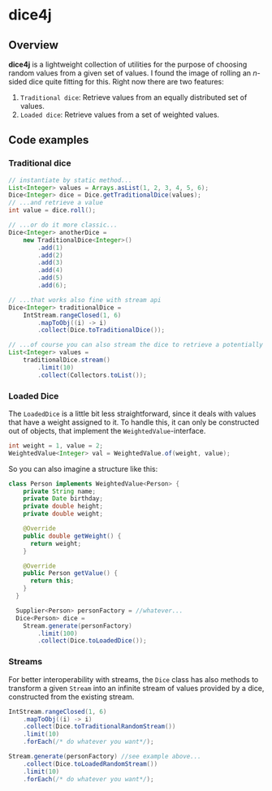 # dice4j

## Overview
**dice4j** is a lightweight collection of utilities for the purpose of choosing random values from a given set of values. I found the image of rolling an _n_-sided dice quite fitting for this. Right now there are two features:

1. `Traditional dice`: Retrieve values from an equally distributed set of values.
1. `Loaded dice`: Retrieve values from a set of weighted values.

## Code examples
### Traditional dice
```java
// instantiate by static method...
List<Integer> values = Arrays.asList(1, 2, 3, 4, 5, 6);
Dice<Integer> dice = Dice.getTraditionalDice(values);
// ...and retrieve a value
int value = dice.roll();

// ...or do it more classic...
Dice<Integer> anotherDice =
    new TraditionalDice<Integer>()
        .add(1)
        .add(2)
        .add(3)
        .add(4)
        .add(5)
        .add(6);

// ...that works also fine with stream api
Dice<Integer> traditionalDice =
    IntStream.rangeClosed(1, 6)
        .mapToObj((i) -> i)
        .collect(Dice.toTraditionalDice());

// ...of course you can also stream the dice to retrieve a potentially infinite stream of random values
List<Integer> values =
    traditionalDice.stream()
        .limit(10)
        .collect(Collectors.toList());
```
### Loaded Dice
The `LoadedDice` is a little bit less straightforward, since it deals with values that have a weight assigned to it. To handle this, it can only be constructed out of objects, that implement the `WeightedValue`-interface.
```java
int weight = 1, value = 2;
WeightedValue<Integer> val = WeightedValue.of(weight, value);
```
So you can also imagine a structure like this:
```java
class Person implements WeightedValue<Person> {
    private String name;
    private Date birthday;
    private double height;
    private double weight;

    @Override
    public double getWeight() {
      return weight;
    }

    @Override
    public Person getValue() {
      return this;
    }
  }

  Supplier<Person> personFactory = //whatever...
  Dice<Person> dice =
    Stream.generate(personFactory)
        .limit(100)
        .collect(Dice.toLoadedDice());
```
### Streams
For better interoperability with streams, the `Dice` class has also methods to transform a given `Stream` into an infinite stream of values provided by a dice, constructed from the existing stream.

```java
IntStream.rangeClosed(1, 6)
    .mapToObj((i) -> i)
	.collect(Dice.toTraditionalRandomStream())
	.limit(10)
	.forEach(/* do whatever you want*/);

Stream.generate(personFactory) //see example above...
    .collect(Dice.toLoadedRandomStream())
    .limit(10)
    .forEach(/* do whatever you want*/);
```
